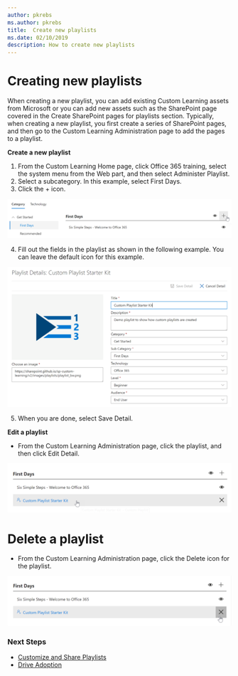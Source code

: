 ```yaml
---
author: pkrebs
ms.author: pkrebs
title:  Create new playlists
ms.date: 02/10/2019
description: How to create new playlists
---
```


# Creating new playlists

When creating a new playlist, you can add existing Custom Learning assets from Microsoft or you can add new assets such as the SharePoint page covered in the Create SharePoint pages for playlists section. Typically, when creating a new playlist, you first create a series of SharePoint pages, and then go to the Custom Learning Administration page to add the pages to a playlist. 

**Create a new playlist** 

1. From the Custom Learning Home page, click Office 365 training, select the system menu from the Web part, and then select Administer Playlist. 
2. Select a subcategory. In this example, select First Days.  
3. Click the + icon.  

![cg_newplaylist+btn.png](media/cg_newplaylist+btn.png)

4.	Fill out the fields in the playlist as shown in the following example. You can leave the default icon for this example. 

![cg_newplaylistdetails.png](media/cg_newplaylistdetails.png)

5.	When you are done, select Save Detail. 

**Edit a playlist**

- From the Custom Learning Administration page, click the playlist, and then click Edit Detail.  

![cg_editplaylist.png](media/cg_editplaylist.png)

# Delete a playlist

- From the Custom Learning Administration page, click the Delete icon for the playlist.  

![cg_deleteplaylist.png](media/cg_deleteplaylist.png)

### Next Steps

- [Customize and Share Playlists](customplaylist.md)
- [Drive Adoption](driveadoption.md) 